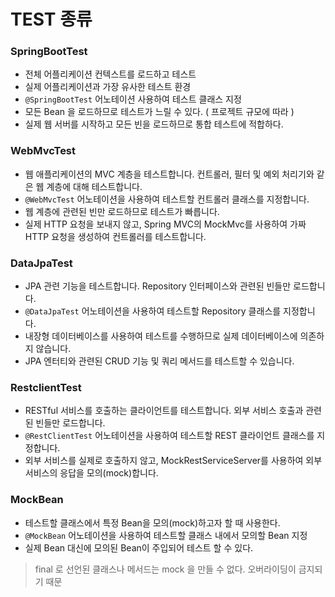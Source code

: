 # TEST 종류 

### SpringBootTest
- 전체 어플리케이션 컨텍스트를 로드하고 테스트
- 실제 어플리케이션과 가장 유사한 테스트 환경 
- `@SpringBootTest` 어노테이션 사용하여 테스트 클래스 지정 
- 모든 Bean 을 로드하므로 테스트가 느릴 수 있다. ( 프로젝트 규모에 따라 )
- 실제 웹 서버를 시작하고 모든 빈을 로드하므로 통합 테스트에 적합하다. 
### WebMvcTest
- 웹 애플리케이션의 MVC 계층을 테스트합니다. 컨트롤러, 필터 및 예외 처리기와 같은 웹 계층에 대해 테스트합니다.
- `@WebMvcTest` 어노테이션을 사용하여 테스트할 컨트롤러 클래스를 지정합니다.
- 웹 계층에 관련된 빈만 로드하므로 테스트가 빠릅니다.
- 실제 HTTP 요청을 보내지 않고, Spring MVC의 MockMvc를 사용하여 가짜 HTTP 요청을 생성하여 컨트롤러를 테스트합니다.
### DataJpaTest
- JPA 관련 기능을 테스트합니다. Repository 인터페이스와 관련된 빈들만 로드합니다.
- `@DataJpaTest` 어노테이션을 사용하여 테스트할 Repository 클래스를 지정합니다.
- 내장형 데이터베이스를 사용하여 테스트를 수행하므로 실제 데이터베이스에 의존하지 않습니다.
- JPA 엔터티와 관련된 CRUD 기능 및 쿼리 메서드를 테스트할 수 있습니다.
### RestclientTest
- RESTful 서비스를 호출하는 클라이언트를 테스트합니다. 외부 서비스 호출과 관련된 빈들만 로드합니다.
- `@RestClientTest` 어노테이션을 사용하여 테스트할 REST 클라이언트 클래스를 지정합니다.
- 외부 서비스를 실제로 호출하지 않고, MockRestServiceServer를 사용하여 외부 서비스의 응답을 모의(mock)합니다.
### MockBean
- 테스트할 클래스에서 특정 Bean을 모의(mock)하고자 할 때 사용한다.
- `@MockBean` 어노테이션을 사용하여 테스트할 클래스 내에서 모의할 Bean 지정 
- 실제 Bean 대신에 모의된 Bean이 주입되어 테스트 할 수 있다. 
> final 로 선언된 클래스나 메서드는 mock 을 만들 수 없다. 오버라이딩이 금지되기 때문 